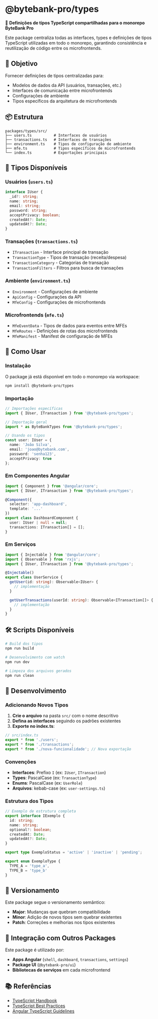 # @bytebank-pro/types

🔷 **Definições de tipos TypeScript compartilhadas para o monorepo ByteBank Pro**

Este package centraliza todas as interfaces, types e definições de tipos TypeScript utilizadas em todo o monorepo, garantindo consistência e reutilização de código entre os microfrontends.

## 🎯 Objetivo

Fornecer definições de tipos centralizadas para:

- Modelos de dados da API (usuários, transações, etc.)
- Interfaces de comunicação entre microfrontends
- Configurações de ambiente
- Tipos específicos da arquitetura de microfrontends

## 📦 Estrutura

```
packages/types/src/
├── users.ts          # Interfaces de usuários
├── transactions.ts   # Interfaces de transações
├── environment.ts    # Tipos de configuração de ambiente
├── mfe.ts            # Tipos específicos de microfrontends
└── index.ts          # Exportações principais
```

## 🔷 Tipos Disponíveis

### Usuários (`users.ts`)

```typescript
interface IUser {
  _id?: string;
  name: string;
  email: string;
  password: string;
  acceptPrivacy: boolean;
  createdAt?: Date;
  updatedAt?: Date;
}
```

### Transações (`transactions.ts`)

- `ITransaction` - Interface principal de transação
- `TransactionType` - Tipos de transação (receita/despesa)
- `TransactionCategory` - Categorias de transação
- `TransactionFilters` - Filtros para busca de transações

### Ambiente (`environment.ts`)

- `Environment` - Configurações de ambiente
- `ApiConfig` - Configurações da API
- `MfeConfig` - Configurações de microfrontends

### Microfrontends (`mfe.ts`)

- `MfeEventData` - Tipos de dados para eventos entre MFEs
- `MfeRoutes` - Definições de rotas dos microfrontends
- `MfeManifest` - Manifest de configuração de MFEs

## 🚀 Como Usar

### Instalação

O package já está disponível em todo o monorepo via workspace:

```bash
npm install @bytebank-pro/types
```

### Importação

```typescript
// Importações específicas
import { IUser, ITransaction } from '@bytebank-pro/types';

// Importação geral
import * as ByteBankTypes from '@bytebank-pro/types';

// Usando os tipos
const user: IUser = {
  name: 'João Silva',
  email: 'joao@bytebank.com',
  password: 'senha123',
  acceptPrivacy: true
};
```

### Em Componentes Angular

```typescript
import { Component } from '@angular/core';
import { IUser, ITransaction } from '@bytebank-pro/types';

@Component({
  selector: 'app-dashboard',
  template: '...'
})
export class DashboardComponent {
  user: IUser | null = null;
  transactions: ITransaction[] = [];
}
```

### Em Serviços

```typescript
import { Injectable } from '@angular/core';
import { Observable } from 'rxjs';
import { IUser, ITransaction } from '@bytebank-pro/types';

@Injectable()
export class UserService {
  getUser(id: string): Observable<IUser> {
    // implementação
  }

  getUserTransactions(userId: string): Observable<ITransaction[]> {
    // implementação
  }
}
```

## 🛠️ Scripts Disponíveis

```bash
# Build dos tipos
npm run build

# Desenvolvimento com watch
npm run dev

# Limpeza dos arquivos gerados
npm run clean
```

## 📝 Desenvolvimento

### Adicionando Novos Tipos

1. **Crie o arquivo** na pasta `src/` com o nome descritivo
2. **Defina as interfaces** seguindo os padrões existentes
3. **Exporte no index.ts**:

```typescript
// src/index.ts
export * from './users';
export * from './transactions';
export * from './nova-funcionalidade'; // Nova exportação
```

### Convenções

- **Interfaces**: Prefixo `I` (ex: `IUser`, `ITransaction`)
- **Types**: PascalCase (ex: `TransactionType`)
- **Enums**: PascalCase (ex: `UserRole`)
- **Arquivos**: kebab-case (ex: `user-settings.ts`)

### Estrutura dos Tipos

```typescript
// Exemplo de estrutura completa
export interface IExemplo {
  id: string;
  name: string;
  optional?: boolean;
  createdAt: Date;
  updatedAt?: Date;
}

export type ExemploStatus = 'active' | 'inactive' | 'pending';

export enum ExemploType {
  TYPE_A = 'type_a',
  TYPE_B = 'type_b'
}
```

## 🔄 Versionamento

Este package segue o versionamento semântico:

- **Major**: Mudanças que quebram compatibilidade
- **Minor**: Adição de novos tipos sem quebrar existentes
- **Patch**: Correções e melhorias nos tipos existentes

## 🔗 Integração com Outros Packages

Este package é utilizado por:

- **Apps Angular** (`shell`, `dashboard`, `transactions`, `settings`)
- **Package UI** (`@bytebank-pro/ui`)
- **Bibliotecas de serviços** em cada microfrontend

## 📚 Referências

- [TypeScript Handbook](https://www.typescriptlang.org/docs/)
- [TypeScript Best Practices](https://typescript-eslint.io/rules/)
- [Angular TypeScript Guidelines](https://angular.dev/style-guide)
